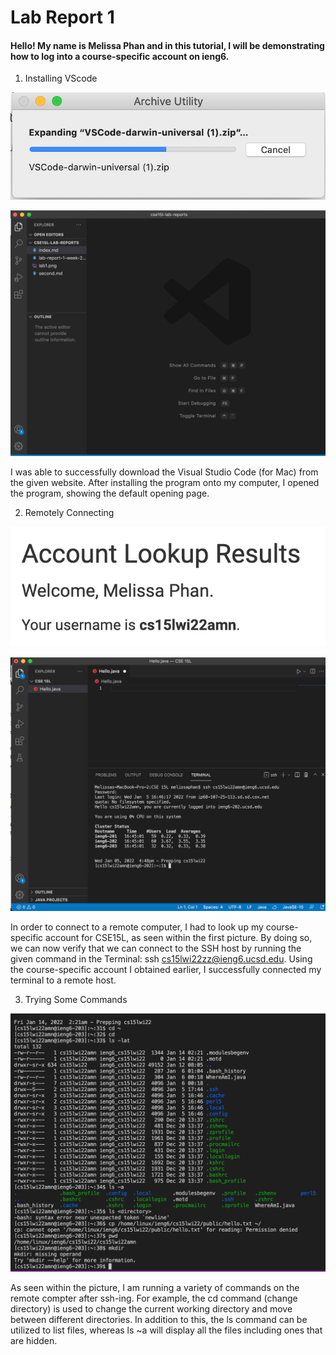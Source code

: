 # Lab Report 1
#### Hello! My name is Melissa Phan and in this tutorial, I will be demonstrating how to log into a course-specific account on ieng6.

1. Installing VScode

![Installing Visual Studio Code](https://github.com/memelissa/cse15l-lab-reports/blob/main/Installing.png)

![Opening Visual Studio Code](https://github.com/memelissa/cse15l-lab-reports/blob/main/OpeningPage.png)

 I was able to successfully download the Visual Studio Code (for Mac) from the given website. After installing the program onto my computer, I opened the program, showing the default opening page. 

2. Remotely Connecting

![Course-specific account for CSE15L](https://github.com/memelissa/cse15l-lab-reports/blob/main/CourseSpecificAcc.png)

![Connecting to Server](https://github.com/memelissa/cse15l-lab-reports/blob/main/RemoteConnecting.png)

In order to connect to a remote computer, I had to look up my course-specific account for CSE15L, as seen within the first picture. By doing so, we can now verify that we can connect to the SSH host by running the given command in the Terminal: ssh cs15lwi22zz@ieng6.ucsd.edu. Using the course-specific account I obtained earlier, I successfully connected my terminal to a remote host. 

3. Trying Some Commands

![Running Commands](https://github.com/memelissa/cse15l-lab-reports/blob/main/Commands.png)

As seen within the picture, I am running a variety of commands on the remote compter after ssh-ing. For example, the cd command (change directory) is used to change the current working directory and move between different directories. In addition to this, the ls command can be utilized to list files, whereas ls ~a will display all the files including ones that are hidden.






